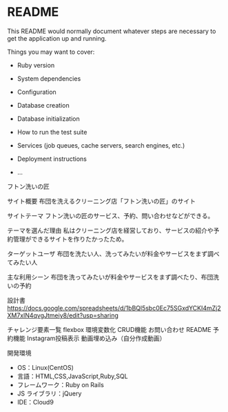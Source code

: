 # README

This README would normally document whatever steps are necessary to get the
application up and running.

Things you may want to cover:

* Ruby version

* System dependencies

* Configuration

* Database creation

* Database initialization

* How to run the test suite

* Services (job queues, cache servers, search engines, etc.)

* Deployment instructions

* ...

フトン洗いの匠

サイト概要
布団を洗えるクリーニング店「フトン洗いの匠」のサイト

サイトテーマ
フトン洗いの匠のサービス、予約、問い合わせなどができる。

テーマを選んだ理由
私はクリーニング店を経営しており、サービスの紹介や予約管理ができるサイトを作りたかったため。

ターゲットユーザ
布団を洗たい人、洗ってみたいが料金やサービスをまず調べてみたい人

主な利用シーン
布団を洗ってみたいが料金やサービスをまず調べたり、布団洗いの予約

設計書
https://docs.google.com/spreadsheets/d/1bBQl5sbc0Ec75SGxdYCKI4mZj2XM7xlN4qvgJtmeiy8/edit?usp=sharing

チャレンジ要素一覧
flexbox
環境変数化
CRUD機能
お問い合わせ
README
予約機能
Instagram投稿表示
動画埋め込み（自分作成動画）

開発環境

- OS：Linux(CentOS)
- 言語：HTML,CSS,JavaScript,Ruby,SQL
- フレームワーク：Ruby on Rails
- JS ライブラリ：jQuery
- IDE：Cloud9

